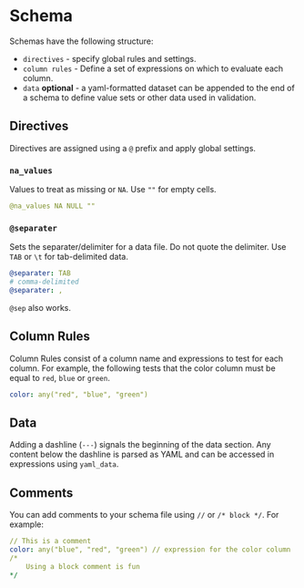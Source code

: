 # Schema

Schemas have the following structure:

* `directives` - specify global rules and settings.
* `column rules` - Define a set of expressions on which to evaluate each column.
* `data` __optional__ - a yaml-formatted dataset can be appended to the end of a schema to define value sets or other data used in validation.

## Directives

Directives are assigned using a `@` prefix and apply global settings.

### `na_values`

Values to treat as missing or `NA`. Use `""` for empty cells.

```yaml
@na_values NA NULL ""
```

### `@separater`

Sets the separater/delimiter for a data file. Do not quote the delimiter. Use `TAB` or `\t` for tab-delimited data.

```yaml
@separater: TAB
# comma-delimited
@separater: ,
```

`@sep` also works.

## Column Rules

Column Rules consist of a column name and expressions to test for each column. For example, the following tests that the color column must be equal to `red`, `blue` or `green`.

```yaml
color: any("red", "blue", "green")
```

## Data

Adding a dashline (`---`) signals the beginning of the data section. Any content below the dashline is parsed as YAML and can be accessed in expressions using `yaml_data`.

## Comments

You can add comments to your schema file using `//` or `/* block */`. For example:

```yaml
// This is a comment
color: any("blue", "red", "green") // expression for the color column
/*
    Using a block comment is fun
*/
```